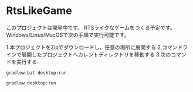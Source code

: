 # RtsLikeGame
このプロジェクトは開発中です。
RTSライクなゲームをつくる予定です。
Windows/Linux/MacOSで次の手順で実行可能です。

1.本プロジェクトをZipでダウンロードし、任意の場所に展開する
2.コマンドラインで展開したプロジェクトへカレントディレクトリを移動する
3.次のコマンドを実行する
```Windowsの場合
gradlew.bat desktop:run
```

```Linux/MacOSの場合
gradlew desktop:run
```
